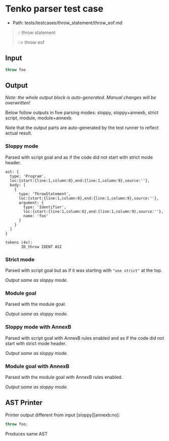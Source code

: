 # Tenko parser test case

- Path: tests/testcases/throw_statement/throw_eof.md

> :: throw statement
>
> ::> throw eof

## Input

`````js
throw foo
`````

## Output

_Note: the whole output block is auto-generated. Manual changes will be overwritten!_

Below follow outputs in five parsing modes: sloppy, sloppy+annexb, strict script, module, module+annexb.

Note that the output parts are auto-generated by the test runner to reflect actual result.

### Sloppy mode

Parsed with script goal and as if the code did not start with strict mode header.

`````
ast: {
  type: 'Program',
  loc:{start:{line:1,column:0},end:{line:1,column:9},source:''},
  body: [
    {
      type: 'ThrowStatement',
      loc:{start:{line:1,column:0},end:{line:1,column:9},source:''},
      argument: {
        type: 'Identifier',
        loc:{start:{line:1,column:6},end:{line:1,column:9},source:''},
        name: 'foo'
      }
    }
  ]
}

tokens (4x):
       ID_throw IDENT ASI
`````

### Strict mode

Parsed with script goal but as if it was starting with `"use strict"` at the top.

_Output same as sloppy mode._

### Module goal

Parsed with the module goal.

_Output same as sloppy mode._

### Sloppy mode with AnnexB

Parsed with script goal with AnnexB rules enabled and as if the code did not start with strict mode header.

_Output same as sloppy mode._

### Module goal with AnnexB

Parsed with the module goal with AnnexB rules enabled.

_Output same as sloppy mode._

## AST Printer

Printer output different from input [sloppy][annexb:no]:

````js
throw foo;
````

Produces same AST
